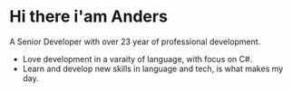 <h1>Hi there i'am Anders</h1>

A Senior Developer with over 23 year of professional development.
- Love development in a varaity of language, with focus on C#.
- Learn and develop new skills in language and tech, is what makes my day.
